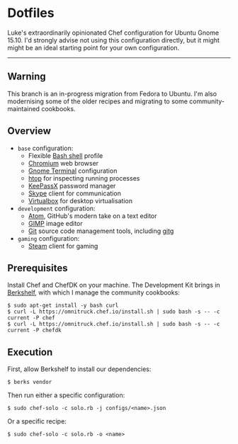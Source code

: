 # Dotfiles

Luke's extraordinarily opinionated Chef configuration for Ubuntu Gnome 15.10.
I'd strongly advise not using this configuration directly, but it might might be
an ideal starting point for your own configuration.

* * *

## Warning

This branch is an in-progress migration from Fedora to Ubuntu. I'm also
modernising some of the older recipes and migrating to some community-maintained
cookbooks.

## Overview

* ```base``` configuration:
    * Flexible [Bash shell](https://www.gnu.org/software/bash/) profile
    * [Chromium](https://www.chromium.org/) web browser
    * [Gnome Terminal](https://wiki.gnome.org/Apps/Terminal) configuration
    * [htop](http://hisham.hm/htop/) for inspecting running processes
    * [KeePassX](http://keepassx.info/) password manager
    * [Skype](http://skype.com/) client for communication
    * [Virtualbox](http://virtualbox.org/) for desktop virtualisation
* ```development``` configuration:
    * [Atom](http://atom.io/), GitHub's modern take on a text editor
    * [GIMP](https://www.gimp.org/) image editor
    * [Git](https://git-scm.com/) source code management tools, including
      [gitg](https://wiki.gnome.org/action/show/Apps/Gitg)
* ```gaming``` configuration:
    * [Steam](http://store.steampowered.com/) client for gaming

## Prerequisites

Install Chef and ChefDK on your machine. The Development Kit brings in
[Berkshelf](http://berkshelf.com/), with which I manage the community cookbooks:

    $ sudo apt-get install -y bash curl
    $ curl -L https://omnitruck.chef.io/install.sh | sudo bash -s -- -c current -P chef
    $ curl -L https://omnitruck.chef.io/install.sh | sudo bash -s -- -c current -P chefdk

## Execution

First, allow Berkshelf to install our dependencies:

    $ berks vendor

Then run either a specific configuration:

    $ sudo chef-solo -c solo.rb -j configs/<name>.json

Or a specific recipe:

    $ sudo chef-solo -c solo.rb -o <name>

